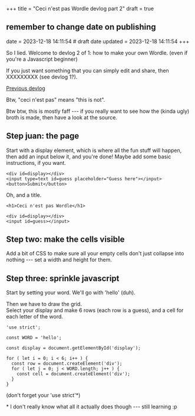 +++
title = "Ceci n'est pas Wordle devlog part 2"
draft = true
## remember to change date on publishing
date = 2023-12-18 14:11:54 # draft date
updated = 2023-12-18 14:11:54
+++

So I lied.
Welcome to devlog 2 of 1:
how to make your own Wordle.
(even if you're a Javascript beginner)

If you just want something that you can simply edit and share,
then XXXXXXXXX (see devlog 1?).

[Previous devlog](@/not-wordle.md)

Btw, "ceci n'est pas" means "this is not".

Btw btw, this is mostly faff ---
if you really want to see how the
(kinda ugly) broth is made,
then have a look at the source.

## Step juan: the page

Start with a display element,
which is where all the fun stuff will happen,
then add an input below it,
and you're done!
Maybe add some basic instructions, if you want.

```
<div id=display></div>
<input type=text id=guess placeholder="Guess here"></input>
<button>Submit</button>
```

Oh, and a title.

```
<h1>Ceci n'est pas Wordle</h1>

<div id=display></div>
<input id=guess></input>
```

## Step two: make the cells visible

Add a bit of CSS to make sure all your empty cells
don't just collapse into nothing ---
set a width and height for them.

## Step three: sprinkle javascript

Start by setting your word.
We'll go with 'hello' (duh).

Then we have to draw the grid. \
Select your display and make 6 rows
(each row is a guess),
and a cell for each letter of the word.

```
'use strict';

const WORD = 'hello';

const display = document.getElementById('display');

for ( let i = 0; i < 6; i++ ) {
  const row = document.createElement('div');
  for ( let j = 0; j < WORD.length; j++ ) {
    const cell = document.createElement('div');
  }
}
```

(don't forget your 'use strict'*)

\* I don't really know what all it actually does though ---
still learning :p
